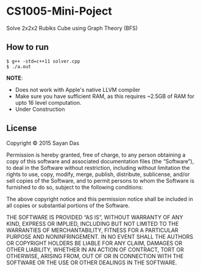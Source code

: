 # CS1005-Mini-Poject
Solve 2x2x2 Rubiks Cube using Graph Theory (BFS)

## How to run
```
$ g++ -std=c++11 solver.cpp
$ ./a.out
```


**NOTE**: 
- Does not work with Apple's native LLVM compiler
- Make sure you have sufficient RAM, as this requires ~2.5GB of RAM for upto 16 level computation.
- Under Construction

## License

Copyright © 2015 Sayan Das

Permission is hereby granted, free of charge, to any person obtaining a copy of this software and associated documentation files (the “Software”), to deal in the Software without restriction, including without limitation the rights to use, copy, modify, merge, publish, distribute, sublicense, and/or sell copies of the Software, and to permit persons to whom the Software is furnished to do so, subject to the following conditions:

The above copyright notice and this permission notice shall be included in all copies or substantial portions of the Software.

THE SOFTWARE IS PROVIDED “AS IS”, WITHOUT WARRANTY OF ANY KIND, EXPRESS OR IMPLIED, INCLUDING BUT NOT LIMITED TO THE WARRANTIES OF MERCHANTABILITY, FITNESS FOR A PARTICULAR PURPOSE AND NONINFRINGEMENT. IN NO EVENT SHALL THE AUTHORS OR COPYRIGHT HOLDERS BE LIABLE FOR ANY CLAIM, DAMAGES OR OTHER LIABILITY, WHETHER IN AN ACTION OF CONTRACT, TORT OR OTHERWISE, ARISING FROM, OUT OF OR IN CONNECTION WITH THE SOFTWARE OR THE USE OR OTHER DEALINGS IN THE SOFTWARE.
